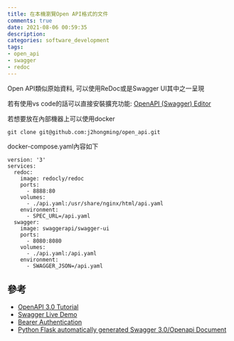 ```yaml
---
title: 在本機瀏覽Open API格式的文件
comments: true
date: 2021-08-06 00:59:35
description:
categories: software_development
tags:
- open_api
- swagger
- redoc
---
```

Open API類似原始資料, 可以使用ReDoc或是Swagger UI其中之一呈現

若有使用vs code的話可以直接安裝擴充功能: [OpenAPI (Swagger) Editor](https://marketplace.visualstudio.com/items?itemName=42Crunch.vscode-openapi)

若想要放在內部機器上可以使用docker

```
git clone git@github.com:j2hongming/open_api.git
```

docker-compose.yaml內容如下
```yaml=
version: '3'
services:
  redoc:
    image: redocly/redoc
    ports:
      - 8888:80
    volumes:
      - ./api.yaml:/usr/share/nginx/html/api.yaml
    environment:
      - SPEC_URL=/api.yaml
  swagger:
    image: swaggerapi/swagger-ui
    ports:
      - 8080:8080
    volumes:
      - ./api.yaml:/api.yaml
    environment:
      - SWAGGER_JSON=/api.yaml
```

## 參考
- [OpenAPI 3.0 Tutorial](https://support.smartbear.com/swaggerhub/docs/tutorials/openapi-3-tutorial.html)
- [Swagger Live Demo](https://editor.swagger.io/)
- [Bearer Authentication](https://swagger.io/docs/specification/authentication/bearer-authentication/)
- [Python Flask automatically generated Swagger 3.0/Openapi Document](http://donofden.com/blog/2020/06/14/Python-Flask-automatically-generated-Swagger-3-0-openapi-Document)
